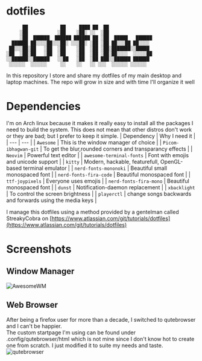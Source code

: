 # dotfiles
```
      ██            ██     ████ ██  ██                
     ░██           ░██    ░██░ ░░  ░██                
     ░██  ██████  ██████ ██████ ██ ░██  █████   ██████
  ██████ ██░░░░██░░░██░ ░░░██░ ░██ ░██ ██░░░██ ██░░░░ 
 ██░░░██░██   ░██  ░██    ░██  ░██ ░██░███████░░█████ 
░██  ░██░██   ░██  ░██    ░██  ░██ ░██░██░░░░  ░░░░░██
░░██████░░██████   ░░██   ░██  ░██ ███░░██████ ██████ 
 ░░░░░░  ░░░░░░     ░░    ░░   ░░ ░░░  ░░░░░░ ░░░░░░  
```
In this repository I store and share my dotfiles of my main desktop and laptop machines. 
The repo will grow in size and with time I'll organize it well
# Dependencies
I'm on Arch linux because it makes it really easy to install all the packages I need to build the system. This does not mean that other distros don't work or they are bad; but I prefer to keep it simple.
| Dependency               | Why I need it                                                 |
| ---                      | ---                                                           |
| `Awesome`            | This is the window manager of choice                          |
| `Picom-ibhagwan-git`     | To get the blur,rounded corners and transparancy effects      |
| `Neovim`                 | Powerful text editor                                          |
| `awesome-terminal-fonts` | Font with emojis and unicode support                          |
| `kitty`                  | Modern, hackable, featurefull, OpenGL-based terminal emulator |
| `nerd-fonts-mononoki`                  | Beautiful small monospaced font |
| `nerd-fonts-fira-code`   | Beautiful monospaced font                                     |
| `ttf-joypixels`          | Everyone uses emojis                                          |
| `nerd-fonts-fira-mono`   | Beautiful monospaced font                                     |
| `dunst`                  | Notification-daemon replacement                               |
| `xbacklight`             | To control the screen brightness                              |
| `playerctl`              | change songs backwards and forwards using the media keys      |

I manage this dotfiles using a method provided by a gentelman called StreakyCobra on [https://www.atlassian.com/git/tutorials/dotfiles](https://www.atlassian.com/git/tutorials/dotfiles)

# Screenshots
## Window Manager
![AwesomeWM](https://github.com/HishamAHai/dotfiles/blob/master/.screenshots/Screenshot-2021-01-21-07-55.png)
## Web Browser
After being a firefox user for more than a decade, I switched to qutebrowser and I can't be happier.\
The custom startpage I'm using can be found under .config/qutebrowser/html which is not mine since I don't know hot to create one from scratch. I just modified it to suite my needs and taste.
![qutebrowser](https://github.com/HishamAHai/dotfiles/blob/master/.screenshots/Screenshot-2021-01-21-08-11.png)
